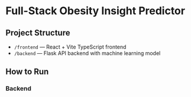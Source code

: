 # Full-Stack Obesity Insight Predictor

## Project Structure
- `/frontend` — React + Vite TypeScript frontend
- `/backend` — Flask API backend with machine learning model

## How to Run
### Backend
